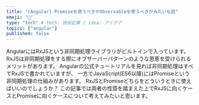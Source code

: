 ```yaml
---
title: "[Angular] Promiseを使うべきかObservableを使うべきかみたいな話"
emoji: "🤔"
type: "tech" # tech: 技術記事 / idea: アイデア
topics: ["angular"]
published: false
---
```

AngularにはRxJSという非同期処理ライブラリがビルトインで入っています。
RxJSは非同期処理をする際にオブザーバーパターンのような恩恵を受けられるメリットがあります。
Angularの公式チュートリアルを見れば非同期処理はすべてRxJSで書かれていますが、
一方でJavaScript(ES6以降)にはPromiseという非同期処理の仕組みがあります。
RxJSとPromiseどちらをどういうときに使えばいいのでしょうか？
この記事では両者の性質を踏まえた上でRxJSに向くケースとPromiseに向くケースについて考えてみたいと思います。
